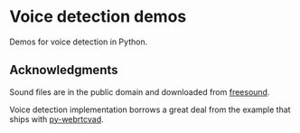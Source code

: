 # Voice detection demos

Demos for voice detection in Python.

## Acknowledgments

Sound files are in the public domain and downloaded from
[freesound](https://freesound.org).

Voice detection implementation borrows a great deal from the example that ships
with [py-webrtcvad](https://github.com/wiseman/py-webrtcvad).
